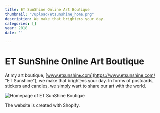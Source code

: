 ```yaml
---
title: ET SunShine Online Art Boutique
thumbnail: "/upload/etsunshine_home.png"
description: We make that brightens your day.
categories: []
year: 2018
date: ''

---
```

# ET SunShine Online Art Boutique

At my art boutique, [www.etsunshine.com](https://www.etsunshine.com/ "ET Sunshine"), we make that brightens your day. In forms of postcards, stickers and candles, we simply want to share our art with the world.

![Homepage of ET SunShine Boutique](/upload/etsunshine_home.png "ET SunShine HomePage")

The website is created with Shopify.
